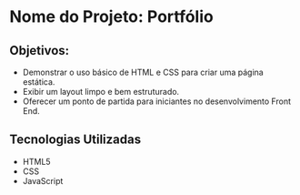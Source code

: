 # Nome do Projeto: Portfólio

## Objetivos:
- Demonstrar o uso básico de HTML e CSS para criar uma página estática.
- Exibir um layout limpo e bem estruturado.
- Oferecer um ponto de partida para iniciantes no desenvolvimento Front End.
## Tecnologias Utilizadas
- HTML5
- CSS
- JavaScript
